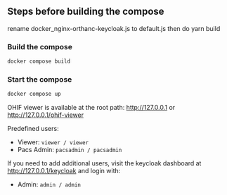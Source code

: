 

## Steps before building the compose

rename docker_nginx-orthanc-keycloak.js to default.js then do yarn build

### Build the compose

```bash
docker compose build
```

### Start the compose

```bash
docker compose up
```

OHIF viewer is available at the root path: http://127.0.0.1 or http://127.0.0.1/ohif-viewer

Predefined users:

- Viewer: `viewer / viewer`
- Pacs Admin: `pacsadmin / pacsadmin`

If you need to add additional users, visit the keycloak dashboard at http://127.0.0.1/keycloak and login with:

- Admin: `admin / admin`
